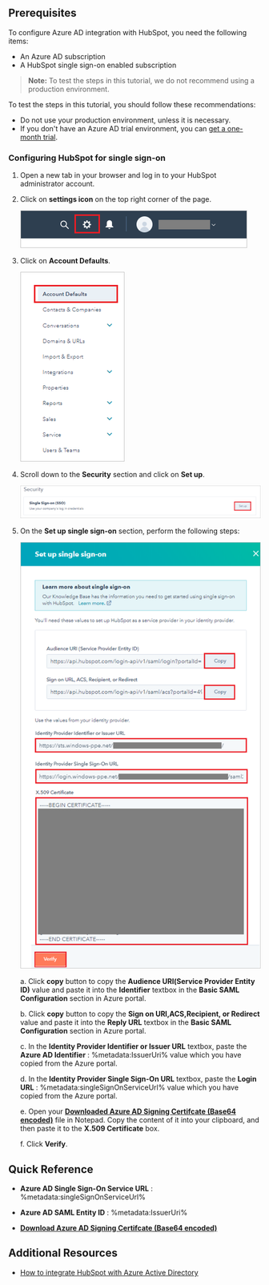## Prerequisites

To configure Azure AD integration with HubSpot, you need the following items:

- An Azure AD subscription
- A HubSpot single sign-on enabled subscription

> **Note:**
> To test the steps in this tutorial, we do not recommend using a production environment.

To test the steps in this tutorial, you should follow these recommendations:

- Do not use your production environment, unless it is necessary.
- If you don't have an Azure AD trial environment, you can [get a one-month trial](https://azure.microsoft.com/pricing/free-trial/).

### Configuring HubSpot for single sign-on

1. Open a new tab in your browser and log in to your HubSpot administrator account.

2. Click on **settings icon** on the top right corner of the page.

	![Configure Single Sign-On](./media/config1.png)

3. Click on **Account Defaults**.

	![Configure Single Sign-On](./media/config2.png)

4. Scroll down to the **Security** section and click on **Set up**.

	![Configure Single Sign-On](./media/config3.png)

5. On the **Set up single sign-on** section, perform the following steps:

	![Configure Single Sign-On](./media/config4.png)

	a. Click **copy** button to copy the **Audience URl(Service Provider Entity ID)** value and paste it into the **Identifier** textbox in the **Basic SAML Configuration** section in Azure portal.

	b. Click **copy** button to copy the **Sign on URl,ACS,Recipient, or Redirect** value and paste it into the **Reply URL** textbox in the **Basic SAML Configuration** section in Azure portal.

	c. In the **Identity Provider Identifier or Issuer URL** textbox, paste the **Azure AD Identifier** : %metadata:IssuerUri% value which you have copied from the Azure portal.

	d. In the **Identity Provider Single Sign-On URL** textbox, paste the **Login URL** : %metadata:singleSignOnServiceUrl% value which you have copied from the Azure portal.

	e. Open your **[Downloaded Azure AD Signing Certifcate (Base64 encoded)](%metadata:certificateDownloadBase64Url%)** file in Notepad. Copy the content of it into your clipboard, and then paste it to the **X.509 Certificate** box.

	f. Click **Verify**.

## Quick Reference

* **Azure AD Single Sign-On Service URL** : %metadata:singleSignOnServiceUrl%

* **Azure AD SAML Entity ID** : %metadata:IssuerUri%

* **[Download Azure AD Signing Certifcate (Base64 encoded)](%metadata:certificateDownloadBase64Url%)**



## Additional Resources

* [How to integrate HubSpot with Azure Active Directory](https://docs.microsoft.com/azure/active-directory/saas-apps/hubspot-tutorial)
